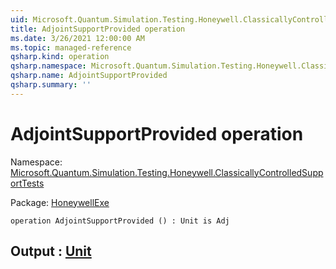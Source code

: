 ```yaml
---
uid: Microsoft.Quantum.Simulation.Testing.Honeywell.ClassicallyControlledSupportTests.AdjointSupportProvided
title: AdjointSupportProvided operation
ms.date: 3/26/2021 12:00:00 AM
ms.topic: managed-reference
qsharp.kind: operation
qsharp.namespace: Microsoft.Quantum.Simulation.Testing.Honeywell.ClassicallyControlledSupportTests
qsharp.name: AdjointSupportProvided
qsharp.summary: ''
---
```


# AdjointSupportProvided operation

Namespace: [Microsoft.Quantum.Simulation.Testing.Honeywell.ClassicallyControlledSupportTests](xref:Microsoft.Quantum.Simulation.Testing.Honeywell.ClassicallyControlledSupportTests)

Package: [HoneywellExe](https://nuget.org/packages/HoneywellExe)




```qsharp
operation AdjointSupportProvided () : Unit is Adj
```


## Output : [Unit](xref:microsoft.quantum.lang-ref.unit)

